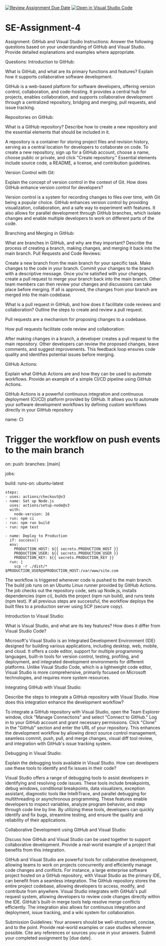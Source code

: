 [![Review Assignment Due Date](https://classroom.github.com/assets/deadline-readme-button-22041afd0340ce965d47ae6ef1cefeee28c7c493a6346c4f15d667ab976d596c.svg)](https://classroom.github.com/a/GvXCZgfk)
[![Open in Visual Studio Code](https://classroom.github.com/assets/open-in-vscode-2e0aaae1b6195c2367325f4f02e2d04e9abb55f0b24a779b69b11b9e10269abc.svg)](https://classroom.github.com/online_ide?assignment_repo_id=15276617&assignment_repo_type=AssignmentRepo)
# SE-Assignment-4
Assignment: GitHub and Visual Studio
Instructions:
Answer the following questions based on your understanding of GitHub and Visual Studio. Provide detailed explanations and examples where appropriate.

Questions:
Introduction to GitHub:

What is GitHub, and what are its primary functions and features? Explain how it supports collaborative software development.

GitHub is a web-based platform for software developers, offering version control, collaboration, and code-hosting. It provides a central hub for projects, enables collaboration, and supports collaborative development through a centralized repository, bridging and merging, pull requests, and issue tracking.


Repositories on GitHub:

What is a GitHub repository? Describe how to create a new repository and the essential elements that should be included in it.

A repository is a container for storing project files and revision history, serving as a central location for developers to collaborate on code. To create a new repository, sign up for a GitHub account, choose a name, choose public or private, and click "Create repository." Essential elements include source code, a README, a license, and contribution guidelines.

Version Control with Git:

Explain the concept of version control in the context of Git. How does GitHub enhance version control for developers?

Version control is a system for recording changes to files over time, with Git being a popular choice. GitHub enhances version control by providing visualization, collaboration, and a safe way to experiment with features. It also allows for parallel development through GitHub branches, which isolate changes and enable multiple developers to work on different parts of the code.

Branching and Merging in GitHub:

What are branches in GitHub, and why are they important? Describe the process of creating a branch, making changes, and merging it back into the main branch.
Pull Requests and Code Reviews:

Create a new branch from the main branch for your specific task.
Make changes to the code in your branch.
Commit your changes to the branch with a descriptive message.
Once you're satisfied with your changes, create a pull request to merge your branch back into the main branch.
Other team members can then review your changes and discussions can take place before merging.
If all is approved, the changes from your branch are merged into the main codebase.


What is a pull request in GitHub, and how does it facilitate code reviews and collaboration? Outline the steps to create and review a pull request.

Pull requests are a mechanism for proposing changes to a codebase.

How pull requests facilitate code review and collaboration:

After making changes in a branch, a developer creates a pull request to the main repository.
Other developers can review the proposed changes, leave comments, and suggest improvements.
This feedback loop ensures code quality and identifies potential issues before merging.



GitHub Actions:

Explain what GitHub Actions are and how they can be used to automate workflows. Provide an example of a simple CI/CD pipeline using GitHub Actions.

GitHub Actions is a powerful continuous integration and continuous deployment (CI/CD) platform provided by GitHub. It allows you to automate your software development workflows by defining custom workflows directly in your GitHub repository

name: CI

# Trigger the workflow on push events to the main branch
on:
  push:
    branches: [main]

jobs:

  build:
    runs-on: ubuntu-latest
    
    steps:
    - uses: actions/checkout@v3
    - name: Set up Node.js
      uses: actions/setup-node@v3
      with:
        node-version: 16
    - run: npm ci
    - run: npm run build
    - run: npm test
    
    - name: Deploy to Production
      if: success()
      env:
        PRODUCTION_HOST: ${{ secrets.PRODUCTION_HOST }}
        PRODUCTION_USER: ${{ secrets.PRODUCTION_USER }}
        PRODUCTION_KEY: ${{ secrets.PRODUCTION_KEY }}
      run: |
        scp -r ./dist/* $PRODUCTION_USER@$PRODUCTION_HOST:/var/www/site.com

The workflow is triggered whenever code is pushed to the main branch.
The build job runs on an Ubuntu Linux runner provided by GitHub Actions.
The job checks out the repository code, sets up Node.js, installs dependencies (npm ci), builds the project (npm run build), and runs tests (npm test).
If all previous steps are successful, the workflow deploys the built files to a production server using SCP (secure copy).        

Introduction to Visual Studio:


What is Visual Studio, and what are its key features? How does it differ from Visual Studio Code?

Microsoft's Visual Studio is an Integrated Development Environment (IDE) designed for building various applications, including desktop, web, mobile, and cloud. It offers a code editor, support for multiple programming languages, built-in tools for version control, testing, profiling, and deployment, and integrated development environments for different platforms. Unlike Visual Studio Code, which is a lightweight code editor, Visual Studio is more comprehensive, primarily focused on Microsoft technologies, and requires more system resources.


Integrating GitHub with Visual Studio:

Describe the steps to integrate a GitHub repository with Visual Studio. How does this integration enhance the development workflow?

To integrate a GitHub repository with Visual Studio, open the Team Explorer window, click "Manage Connections" and select "Connect to GitHub." Log in to your GitHub account and grant necessary permissions. Click "Clone" in the "GitHub" section and enter the URL of your repository. This enhances the development workflow by allowing direct source control management, seamless commit, push, pull, and merge changes, visual diff tool review, and integration with GitHub's issue tracking system.


Debugging in Visual Studio:

Explain the debugging tools available in Visual Studio. How can developers use these tools to identify and fix issues in their code?

Visual Studio offers a range of debugging tools to assist developers in identifying and resolving code issues. These tools include breakpoints, debug windows, conditional breakpoints, data visualizers, exception assistant, diagnostic tools like IntelliTrace, and parallel debugging for multithreading or asynchronous programming. These features enable developers to inspect variables, analyze program behavior, and step through code line by line. By utilizing these tools, developers can quickly identify and fix bugs, streamline testing, and ensure the quality and reliability of their applications.


Collaborative Development using GitHub and Visual Studio:

Discuss how GitHub and Visual Studio can be used together to support collaborative development. Provide a real-world example of a project that benefits from this integration.

GitHub and Visual Studio are powerful tools for collaborative development, allowing teams to work on projects concurrently and efficiently manage code changes and conflicts. For instance, a large enterprise software project hosted on a GitHub repository, with Visual Studio as the primary IDE, can benefit from a seamless integration. The GitHub repository stores the entire project codebase, allowing developers to access, modify, and contribute from anywhere. Visual Studio integrates with GitHub's pull request system, allowing developers to review code changes directly within the IDE. GitHub's built-in merge tools help resolve merge conflicts efficiently. The integration also allows for continuous integration and deployment, issue tracking, and a wiki system for collaboration.


Submission Guidelines:
Your answers should be well-structured, concise, and to the point.
Provide real-world examples or case studies wherever possible.
Cite any references or sources you use in your answers.
Submit your completed assignment by [due date].
